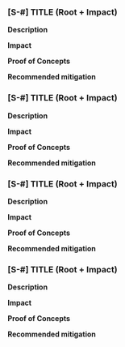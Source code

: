 ### [S-#] TITLE (Root + Impact)
**Description**

**Impact**

**Proof of Concepts**

**Recommended mitigation**



### [S-#] TITLE (Root + Impact)
**Description**

**Impact**

**Proof of Concepts**

**Recommended mitigation**



### [S-#] TITLE (Root + Impact)
**Description**

**Impact**

**Proof of Concepts**

**Recommended mitigation**


### [S-#] TITLE (Root + Impact)
**Description**

**Impact**

**Proof of Concepts**

**Recommended mitigation**
